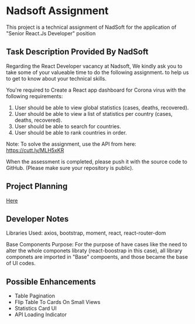 # Nadsoft Assignment

This project is a technical assignment of NadSoft for the application of "Senior React.Js Developer" position

## Task Description Provided By NadSoft

Regarding the React Developer vacancy at Nadsoft, We kindly ask you to take some of your valueable time to do the following assignment، to help us to get to know about your technical skills.

You're required to Create a React app dashboard for Corona virus with the following requirements:

1. User should be able to view global statistics (cases, deaths, recovered).
2. User should be able to view a list of statistics per country (cases, deaths, recovered).
3. User should be able to search for countries.
4. User should be able to rank countries in order.

Note:
To solve the assignment, use the API from here: <https://cutt.ly/MLH5xKR>

When the assessment is completed, please push it with the source code to GitHub.
(Please make sure your repository is public).

## Project Planning

[Here](https://github.com/users/makkahwi/projects/3/views/1)

## Developer Notes

Libraries Used: axios, bootstrap, moment, react, react-router-dom

Base Components Purpose: For the purpose of have cases like the need to alter the whole componets libraty (react-boostrap in this case), all library componets are imported in "Base" compoents, and those became the base of UI codes.

## Possible Enhancements

- Table Pagination
- Flip Table To Cards On Small Views
- Statistics Card UI
- API Loading Indicator
